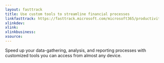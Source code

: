 ```yaml
---
layout: fasttrack
title: Use custom tools to streamline financial processes
linkfasttrack: https://fasttrack.microsoft.com/microsoft365/productivitylibrary/Use-custom-tools-to-streamline-financial-processes 
xlinkdev: 
xlink: 
xlinkbusiness: 
xsource: 
---
```

Speed up your data-gathering, analysis, and reporting processes with customized tools you can access from almost any device.